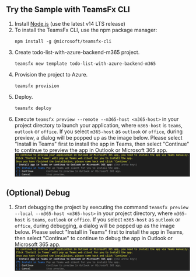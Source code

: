 ## Try the Sample with TeamsFx CLI
1. Install [Node.js](https://nodejs.org/en/download/) (use the latest v14 LTS release)
1. To install the TeamsFx CLI, use the npm package manager:
    ```
    npm install -g @microsoft/teamsfx-cli
    ```
1. Create todo-list-with-azure-backend-m365 project.
    ```
    teamsfx new template todo-list-with-azure-backend-m365
    ```
1. Provision the project to Azure.
    ```
    teamsfx provision
    ```
1. Deploy.
    ```
    teamsfx deploy
    ```
1. Execute `teamsfx preview --remote --m365-host <m365-host>` in your project directory to launch your application, where `m365-host` is `teams`, `outlook` or `office`. If you select `m365-host` as `outlook` or `office`, during preview, a dialog will be popped up as the image below. Please select "Install in Teams" first to install the app in Teams, then select "Continue" to continue to preview the app in Outlook or Microsoft 365 app.
  ![Install in Teams CLI](./images/install-in-teams-cli.png)

## (Optional) Debug
1. Start debugging the project by executing the command `teamsfx preview --local --m365-host <m365-host>` in your project directory, where `m365-host` is `teams`, `outlook` or `office`. If you select `m365-host` as `outlook` or `office`, during debugging, a dialog will be popped up as the image below. Please select "Install in Teams" first to install the app in Teams, then select "Continue" to continue to debug the app in Outlook or Microsoft 365 app.
  ![Install in Teams](./images/install-in-teams-cli.png)